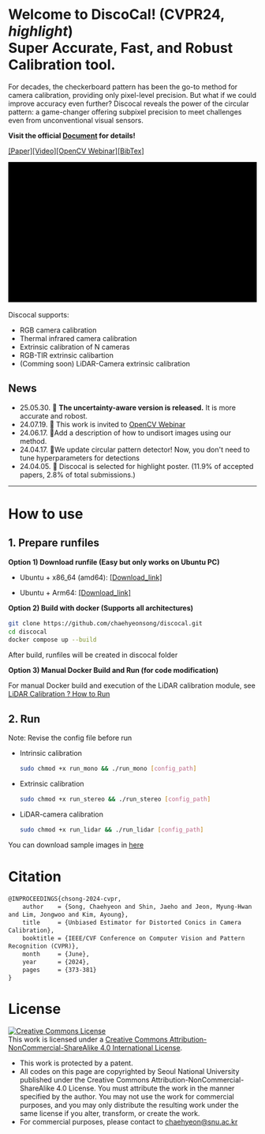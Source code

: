 # Welcome to DiscoCal! (CVPR24, ***highlight***) </br> Super Accurate, Fast, and Robust Calibration tool.


For decades, the checkerboard pattern has been the go-to method for camera calibration, providing only pixel-level precision. But what if we could improve accuracy even further? Discocal reveals the power of the circular pattern: a game-changer offering subpixel precision to meet challenges even from unconventional visual sensors.

**Visit the official [Document](https://chaehyeonsong.github.io/discocal/) for details!**


[[Paper]](https://arxiv.org/abs/2403.04583)[[Video]](http://www.youtube.com/watch?v=87_R7Qkpczo)[[OpenCV Webinar]](https://www.youtube.com/live/MTMMoN6ogcY?si=22DAdrzM3p9kDQK4)[[BibTex]](#Citation)

<img src="./figs/shorts1.gif">


Discocal supports:
- RGB camera calibration
- Thermal infrared camera calibration
- Extrinsic calibration of N cameras
- RGB-TIR extrinsic calibartion
- (Comming soon) LiDAR-Camera extrinsic calibration

## News
<!-- :round_pushpin: :Patch notes,    :tada:: awards -->
- 25.05.30. :round_pushpin: **The uncertainty-aware version is released.** It is more accurate and robost.
- 24.07.19. :tada: This work is invited to [OpenCV Webinar](https://www.youtube.com/live/MTMMoN6ogcY?si=22DAdrzM3p9kDQK4)
- 24.06.17. :round_pushpin:Add a description of how to undisort images using our method.
- 24.04.17. :round_pushpin:We update circular pattern detector! Now, you don't need to tune hyperparameters for detections
- 24.04.05. :tada: Discocal is selected for highlight poster. (11.9% of accepted papers, 2.8% of total submissions.)

<!-- --------------------
## Why DiscoCal? 

Sub-pixel accuracy and detection robustness are virtues of the conic features. But why do we use a checkerboard, not a circular pattern?

> :cry: Conic is ***not*** conic anymore under distortion!!

As shown below, the circle center is not projected to the centroid of the distorted ellipse under perspective transformation and distortion.

<img src="./docs/figs/overview.png" width="600" height="300">

Without considering geometery of the distorted ellipse, existing circular pattern-based calibration methods are biased, which leads low calibration accuracy than a checkerboard pattern.

> :pushpin: **Our unbiased estimator completes the missing piece in the conic-based calibration pipeline**

Supports:
* RGB camera calibration
* Thermal infrared camera calibration
* Extrinsic calibration of N cameras
* RGB-TIR extrinsic calibartion
* (Comming soon) LiDAR-Camera extrinsic calibration -->

----------------------
# How to use
## 1. Prepare runfiles
**Option 1) Download runfile (Easy but only works on Ubuntu PC)**
* Ubuntu + x86_64 (amd64): 
	[[Download_link]](https://www.dropbox.com/scl/fo/m7ugu49aboonfk1o55spk/ADgaLJ8n3V_oks52XEz2Sts?rlkey=noidt7em84dtzfbbxl0j28wxk&st=nzrwslgt&dl=0)

* Ubuntu + Arm64: 
	[[Download_link]](https://www.dropbox.com/scl/fo/j0s4rr1bkzul7r8bptks6/ADmWkbheq0jjjIbGLno8gw4?rlkey=xaflec5h9591i0dct8akb3p9z&st=qnqwcoul&dl=0)

**Option 2) Build with docker (Supports all architectures)**
```bash
git clone https://github.com/chaehyeonsong/discocal.git
cd discocal
docker compose up --build
```
After build, runfiles will be created in discocal folder 

**Option 3) Manual Docker Build and Run (for code modification)**

For manual Docker build and execution of the LiDAR calibration module,
see [LiDAR Calibration ? How to Run](https://chaehyeonsong.github.io/discocal/index/LiDAR_cal.html#3-run) 

## 2. Run 

Note: Revise the config file before run
* Intrinsic calibration
	```bash
	sudo chmod +x run_mono && ./run_mono [config_path]
	```
* Extrinsic calibration
	```bash
	sudo chmod +x run_stereo && ./run_stereo [config_path]
	```
* LiDAR-camera calibration
	```bash
	sudo chmod +x run_lidar && ./run_lidar [config_path]
	```

You can download sample images in [here](https://www.dropbox.com/scl/fo/mdy8xivja5wfwrjpculb3/ALXiShefmtTgfacgkOm7Zcw?rlkey=0ndgwesufd22f7i0mcfrtl8uo&st=s99ke8pt&dl=0)




# Citation

```
@INPROCEEDINGS{chsong-2024-cvpr,  
    author    = {Song, Chaehyeon and Shin, Jaeho and Jeon, Myung-Hwan and Lim, Jongwoo and Kim, Ayoung},
    title     = {Unbiased Estimator for Distorted Conics in Camera Calibration},
    booktitle = {IEEE/CVF Conference on Computer Vision and Pattern Recognition (CVPR)},
    month     = {June},
    year      = {2024},
    pages     = {373-381}
}
```
# License
 <a rel="license" href="http://creativecommons.org/licenses/by-nc-sa/4.0/"><img alt="Creative Commons License" style="border-width:0" src="https://i.creativecommons.org/l/by-nc-sa/4.0/88x31.png" /></a><br />This work is licensed under a <a rel="license" href="http://creativecommons.org/licenses/by-nc-sa/4.0/">Creative Commons Attribution-NonCommercial-ShareAlike 4.0 International License</a>.

- This work is protected by a patent.
- All codes on this page are copyrighted by Seoul National University published under the Creative Commons Attribution-NonCommercial-ShareAlike 4.0 License. You must attribute the work in the manner specified by the author. You may not use the work for commercial purposes, and you may only distribute the resulting work under the same license if you alter, transform, or create the work.
- For commercial purposes, please contact to <a href="mailto:chaehyeon@snu.ac.kr">chaehyeon@snu.ac.kr</a>
